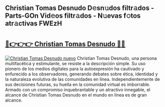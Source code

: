 ## Christian Tomas Desnudo D𝚎sn𝚞dos filtr𝚊dos - Parts-GOn Vid𝚎os filtr𝚊dos - N𝚞evas f𝚘tos atr𝚊ctivas FWEzH

# <h2><a href="http://mbboqgh.tromn.icu/?c=Christian+Tomas+Desnudo">🔗👉👉👉 Christian Tomas Desnudo 🔗🔗</a></h2>

[![Christian Tomas Desnudo nuevo](https://i.imgur.com/pEAQMta.gif)](http://mbboqgh.tromn.icu/?c=Christian+Tomas+Desnudo)
Christian Tomas Desnudo, una persona multifacética y estimulante, se resiste a la descripción simple. Su uso pionero de los medios digitales para la autoexpresión ha cautivado y enfurecido a los observadores, generando debates sobre ética, identidad y la naturaleza evolutiva de las comunidades en línea. Independientemente de sus decisiones futuras, su huella en la comunidad virtual es imborrable. Armado con un compromiso inquebrantable y un atractivo innegable, el alcance de Christian Tomas Desnudo en el mundo en línea es de gran alcance.
